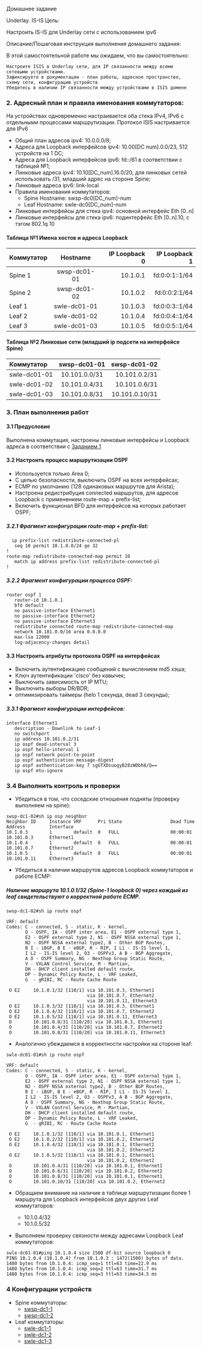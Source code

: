 Домашнее задание

Underlay. IS-IS
Цель:

Настроить IS-IS для Underlay сети с использованием ipv6

Описание/Пошаговая инструкция выполнения домашнего задания:

В этой самостоятельной работе мы ожидаем, что вы самостоятельно:

    Настроите ISIS в Underlay сети, для IP связанности между всеми сетевыми устройствами.
    Зафиксируете в документации - план работы, адресное пространство, схему сети, конфигурацию устройств
    Убедитесь в наличии IP связанности между устройствами в ISIS домене


### 2. Адресный план и правила именования коммутаторов:

На устройствах одновременно настраивается оба стека IPv4, IPv6 с отдельными процессами маршрутизации.
Протокол ISIS настривается для IPv6
      
- Общий план адресов ipv4: 10.0.0.0/8;
- Адреса для Loopback интерфейсов ipv4: 10.00[DC num].0.0/23, 512 устройств на 1 DC;
- Адреса для Loopback интерфейсов ipv6: fd::/61 в соответствии с таблицей №1;
- Линковые адреса ipv4: 10.10[DC_num].16.0/20, для линковых сетей использовать /31, младший адрес на стороне Spine;
- Линковые адреса ipv6: link-local
- Правила именования коммутаторов:
   - Spine Hostname: swsp-dc0[DC_num]-num
   - Leaf Hostname: swle-dc0[DC_num]-num
- Линковые интерфейсы для стека ipv4: основной интерфейс Eth [0..n] 
- Линковые интерфейсы для стека ipv6: подинтерфейс Eth [0..n].10, с тэгом 802.1q 10
  
#### Таблица №1 Имена хостов и адреса Loopback
| Коммутатор  | Hostname  |  IP Loopback 0 | IP Loopback 1 |
| :------------ |:---------------:| -----:| ---------------:|
| Spine 1      | swsp-dc01-01 | 10.1.0.1 | fd:0:0:1::1/64 |
| Spine 2      | swsp-dc01-02 |   10.1.0.2 | fd:0:0:2:1/64 |
| Leaf 1 | swle-dc01-01 |    10.1.0.3 | fd:0:0:3::1/64 |
| Leaf 2 | swle-dc01-02 |    10.1.0.4 | fd:0:0:4::1/64 |
| Leaf 3 | swle-dc01-03 |    10.1.0.5 | fd:0:0:5::1/64 |

#### Таблица №2 Линковые сети (младший ip подсети на интерфейсе Spine)
| Коммутатор  | swsp-dc01-01  |  swsp-dc01-02 |
| :------------ |:---------------:| -----:|
| swle-dc01-01 | 10.101.0.0/31 |    10.101.0.2/31 |
| swle-dc01-02 | 10.101.0.4/31 |    10.101.0.6/31 |
| swle-dc01-03 | 10.101.0.8/31 |    10.101.0.10/31 |





### 3. План выполнения работ
#### 3.1 Предусловие
Выполнена коммутация, настроены линковые интерфейсы и Loopback адреса в соответствии с [Заданием 1](https://github.com/rinatkaa/DataCenterLabs/tree/7e59cc8ceb32a081ec70271e0248e5d9934b8caa/lab01)


#### 3.2 Настроить процесс маршрутизации OSPF
- Используется только Area 0;
- С целью безопасности, выключить OSPF на всех интерфейсах;
- ECMP по умолчанию (128 одинаковых маршрутов для Arista);
- Настроена редистрибуция connected маршрутов, для адресов Loopback с применением route-map + prefix-list;
- Включить функционал BFD для интерфейсов на которых работает OSPF;
  
##### 3.2.1 Фрагмент конфигурации route-map + prefix-list:
```
  ip prefix-list redistribute-connected-pl
   seq 10 permit 10.1.0.0/24 ge 32
!
route-map redistribute-connected-map permit 10
   match ip address prefix-list redistribute-connected-pl
!
```

##### 3.2.2 Фрагмент конфигурации процесса OSPF:
```
router ospf 1
   router-id 10.1.0.1
   bfd default
   no passive-interface Ethernet1
   no passive-interface Ethernet2
   no passive-interface Ethernet3
   redistribute connected route-map redistribute-connected-map
   network 10.101.0.0/16 area 0.0.0.0
   max-lsa 12000
   log-adjacency-changes detail
```

#### 3.3 Настроить атрибуты протокола OSPF на интерфейсах
- Включить аутентификацию сообщений с вычислением md5 хэша;
- Ключ аутентификации 'cisco' без кавычек;
- Выключить зависимость от IP MTU;
- Выключить выборы DR/BDR;
- оптимизировать таймеры (helo 1 секунда, dead 3 секунды);

##### 3.3.1 Фрагмент конфигурации интерфейсов:
```
interface Ethernet1
   description - Downlink to Leaf-1
   no switchport
   ip address 10.101.0.2/31
   ip ospf dead-interval 3
   ip ospf hello-interval 1
   ip ospf network point-to-point
   ip ospf authentication message-digest
   ip ospf authentication-key 7 sgGTXDsuogyB28zWDbh8/Q==
   ip ospf mtu-ignore
```

### 3.4 Выполнить контроль и проверки

- Убедиться в том, что соседские отношения подняты (проверку выполняем на spine):
```
swsp-dc1-02#sh ip osp neighbor
Neighbor ID     Instance VRF      Pri State                  Dead Time   Address         Interface
10.1.0.3        1        default  0   FULL                   00:00:01    10.101.0.3      Ethernet1
10.1.0.4        1        default  0   FULL                   00:00:01    10.101.0.7      Ethernet2
10.1.0.5        1        default  0   FULL                   00:00:01    10.101.0.11     Ethernet3
```

- Убедиться в наличии маршрутов адресов Loopback коммутаторов и работе ECMP:

##### Наличие маршрута 10.1.0.1/32 (Spine-1 loopback 0) через каждый из leaf свидетельствуют о корректной работе ECMP.
```
swsp-dc1-02#sh ip route ospf

VRF: default
Codes: C - connected, S - static, K - kernel,
       O - OSPF, IA - OSPF inter area, E1 - OSPF external type 1,
       E2 - OSPF external type 2, N1 - OSPF NSSA external type 1,
       N2 - OSPF NSSA external type2, B - Other BGP Routes,
       B I - iBGP, B E - eBGP, R - RIP, I L1 - IS-IS level 1,
       I L2 - IS-IS level 2, O3 - OSPFv3, A B - BGP Aggregate,
       A O - OSPF Summary, NG - Nexthop Group Static Route,
       V - VXLAN Control Service, M - Martian,
       DH - DHCP client installed default route,
       DP - Dynamic Policy Route, L - VRF Leaked,
       G  - gRIBI, RC - Route Cache Route

 O E2     10.1.0.1/32 [110/1] via 10.101.0.3, Ethernet1
                              via 10.101.0.7, Ethernet2
                              via 10.101.0.11, Ethernet3
 O E2     10.1.0.3/32 [110/1] via 10.101.0.3, Ethernet1
 O E2     10.1.0.4/32 [110/1] via 10.101.0.7, Ethernet2
 O E2     10.1.0.5/32 [110/1] via 10.101.0.11, Ethernet3
 O        10.101.0.0/31 [110/20] via 10.101.0.3, Ethernet1
 O        10.101.0.4/31 [110/20] via 10.101.0.7, Ethernet2
 O        10.101.0.8/31 [110/20] via 10.101.0.11, Ethernet3
```
- Аналогично убеждаемся в корректности настройки на стороне leaf:

```
swle-dc01-01#sh ip route ospf

VRF: default
Codes: C - connected, S - static, K - kernel,
       O - OSPF, IA - OSPF inter area, E1 - OSPF external type 1,
       E2 - OSPF external type 2, N1 - OSPF NSSA external type 1,
       N2 - OSPF NSSA external type2, B - Other BGP Routes,
       B I - iBGP, B E - eBGP, R - RIP, I L1 - IS-IS level 1,
       I L2 - IS-IS level 2, O3 - OSPFv3, A B - BGP Aggregate,
       A O - OSPF Summary, NG - Nexthop Group Static Route,
       V - VXLAN Control Service, M - Martian,
       DH - DHCP client installed default route,
       DP - Dynamic Policy Route, L - VRF Leaked,
       G  - gRIBI, RC - Route Cache Route

 O E2     10.1.0.1/32 [110/1] via 10.101.0.1, Ethernet1
 O E2     10.1.0.2/32 [110/1] via 10.101.0.2, Ethernet2
 O E2     10.1.0.4/32 [110/1] via 10.101.0.1, Ethernet1
                              via 10.101.0.2, Ethernet2
 O E2     10.1.0.5/32 [110/1] via 10.101.0.1, Ethernet1
                              via 10.101.0.2, Ethernet2
 O        10.101.0.4/31 [110/20] via 10.101.0.1, Ethernet1
 O        10.101.0.6/31 [110/20] via 10.101.0.2, Ethernet2
 O        10.101.0.8/31 [110/20] via 10.101.0.1, Ethernet1
 O        10.101.0.10/31 [110/20] via 10.101.0.2, Ethernet2
```

- Обращаем внимание на наличие в таблице маршрутизации более 1 маршрута для Loopback интерфейсов двух других Leaf коммутаторов:
    - 10.1.0.4/32
    - 10.1.0.5/32

- Выполняем проверку связности между адресами Loopback Leaf коммутаторов:
```
swle-dc01-01#ping 10.1.0.4 size 1500 df-bit source loopback 0
PING 10.1.0.4 (10.1.0.4) from 10.1.0.3 : 1472(1500) bytes of data.
1480 bytes from 10.1.0.4: icmp_seq=1 ttl=63 time=22.9 ms
1480 bytes from 10.1.0.4: icmp_seq=2 ttl=63 time=31.7 ms
1480 bytes from 10.1.0.4: icmp_seq=3 ttl=63 time=34.5 ms
```

### 4 Конфигурации устройств
- Spine коммутаторы:
  - [swsp-dc1-1](configs/swsp-dc1-01-config.txt)
  - [swsp-dc1-2](configs/swsp-dc1-02-config.txt)
- Leaf коммутаторы:
  - [swle-dc1-1](configs/swle-dc1-01-config.txt)
  - [swle-dc1-2](configs/swle-dc1-02-config.txt)
  - [swle-dc1-3](configs/swle-dc1-03-config.txt)

